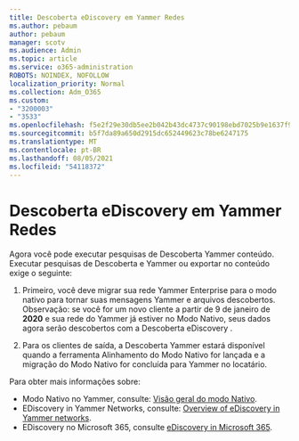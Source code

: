 ```yaml
---
title: Descoberta eDiscovery em Yammer Redes
ms.author: pebaum
author: pebaum
manager: scotv
ms.audience: Admin
ms.topic: article
ms.service: o365-administration
ROBOTS: NOINDEX, NOFOLLOW
localization_priority: Normal
ms.collection: Adm_O365
ms.custom:
- "3200003"
- "3533"
ms.openlocfilehash: f5e2f29e30db5ee2b042b43dc4737c90198ebd7025b9e1637f922b655a1a3f83
ms.sourcegitcommit: b5f7da89a650d2915dc652449623c78be6247175
ms.translationtype: MT
ms.contentlocale: pt-BR
ms.lasthandoff: 08/05/2021
ms.locfileid: "54118372"
---
```

# <a name="ediscovery-in-yammer-networks"></a>Descoberta eDiscovery em Yammer Redes

Agora você pode executar pesquisas de Descoberta Yammer conteúdo.  Executar pesquisas de Descoberta e Yammer ou exportar no conteúdo exige o seguinte:

1. Primeiro, você deve migrar sua rede Yammer Enterprise para o modo nativo para tornar suas mensagens Yammer e arquivos descobertos. Observação: se você for um novo cliente a partir de 9 de janeiro de **2020** e sua rede do Yammer já estiver no Modo Nativo, seus dados agora serão descobertos com a Descoberta eDiscovery .

2. Para os clientes de saída, a Descoberta Yammer estará disponível quando a ferramenta Alinhamento do Modo Nativo for lançada e a migração do Modo Nativo for concluída para Yammer no locatário.

Para obter mais informações sobre:

- Modo Nativo no Yammer, consulte: [Visão geral do modo Nativo](https://docs.microsoft.com/yammer/configure-your-yammer-network/overview-native-mode).
- EDiscovery in Yammer Networks, consulte: [Overview of eDiscovery in Yammer networks](https://docs.microsoft.com/yammer/manage-security-and-compliance/overview-of-ediscovery).
- EDiscovery no Microsoft 365, consulte [eDiscovery in Microsoft 365](https://docs.microsoft.com/microsoft-365/compliance/ediscovery).
